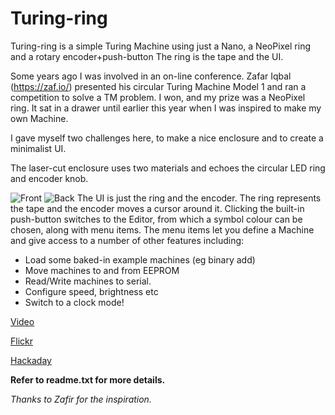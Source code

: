 # Turing-ring

Turing-ring is a simple Turing Machine using just a Nano, a NeoPixel ring and a rotary encoder+push-button The ring is the tape and the UI.

Some years ago I was involved in an on-line conference. Zafar Iqbal (https://zaf.io/) presented his circular Turing Machine Model 1 and ran a competition to solve a TM problem. I won, and my prize was a NeoPixel ring.  It sat in a drawer until earlier this year when I was inspired to make my own Machine.

I gave myself two challenges here, to make a nice enclosure and to create a minimalist UI.

The laser-cut enclosure uses two materials and echoes the circular LED ring and encoder knob.

![Front](https://live.staticflickr.com/65535/51757020182_76fc1716af_4k.jpg)
![Back](https://live.staticflickr.com/65535/51757855401_92aa598598_4k.jpg)
The UI is just the ring and the encoder.  The ring represents the tape and the encoder moves a cursor around it.  Clicking the built-in push-button switches to the Editor, from which a symbol colour can be chosen, along with menu items.  The menu items let you define a Machine and give access to a number of other features including:
- Load some baked-in example machines (eg binary add)
- Move machines to and from EEPROM
- Read/Write machines to serial.
- Configure speed, brightness etc
- Switch to a clock mode!

[Video](https://youtu.be/duKEeS9pSHk)

[Flickr](https://flic.kr/s/aHBqjzvGTu)

[Hackaday](https://hackaday.io/project/183146-turing-ring)

**Refer to readme.txt for more details.**

*Thanks to Zafir for the inspiration.*
